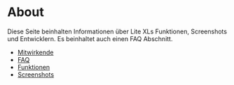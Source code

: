 # About

Diese Seite beinhalten Informationen über Lite XLs Funktionen, Screenshots und Entwicklern. Es beinhaltet auch einen FAQ Abschnitt.

- [Mitwirkende](/en/about/contributors)
- [FAQ](/en/about/faq)
- [Funktionen](/en/about/features)
- [Screenshots](/en/about/screenshots)
